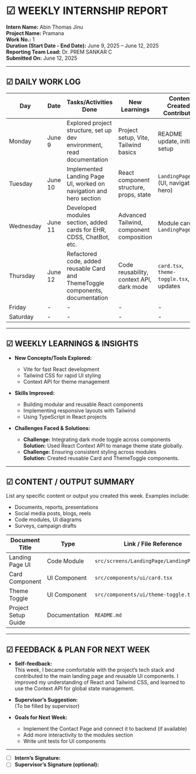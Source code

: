 # ☑ WEEKLY INTERNSHIP REPORT

**Intern Name:** Abin Thomas Jinu  
**Project Name:** Pramana  
**Work No.:** 1  
**Duration (Start Date - End Date):** June 9, 2025 – June 12, 2025  
**Reporting Team Lead:** Dr. PREM SANKAR C  
**Submitted On:** June 12, 2025  

---

## ☑ DAILY WORK LOG

| Day       | Date      | Tasks/Activities Done                                                                 | New Learnings                                   | Content Created / Contributed                |
|-----------|-----------|--------------------------------------------------------------------------------------|-------------------------------------------------|----------------------------------------------|
| Monday    | June 9    | Explored project structure, set up dev environment, read documentation               | Project setup, Vite, Tailwind basics            | README update, initial setup                 |
| Tuesday   | June 10   | Implemented Landing Page UI, worked on navigation and hero section                   | React component structure, props, state         | `LandingPage.tsx` (UI, navigation, hero)     |
| Wednesday | June 11   | Developed modules section, added cards for EHR, CDSS, ChatBot, etc.                  | Advanced Tailwind, component composition        | Module cards in `LandingPage.tsx`            |
| Thursday  | June 12   | Refactored code, added reusable Card and ThemeToggle components, documentation       | Code reusability, context API, dark mode        | `card.tsx`, `theme-toggle.tsx`, doc updates  |
| Friday    | -         | -                                                                                    | -                                               | -                                            |
| Saturday  | -         | -                                                                                    | -                                               | -                                            |

---

## ☑ WEEKLY LEARNINGS & INSIGHTS

- **New Concepts/Tools Explored:**
  - Vite for fast React development
  - Tailwind CSS for rapid UI styling
  - Context API for theme management

- **Skills Improved:**
  - Building modular and reusable React components
  - Implementing responsive layouts with Tailwind
  - Using TypeScript in React projects

- **Challenges Faced & Solutions:**
  - **Challenge:** Integrating dark mode toggle across components  
    **Solution:** Used React Context API to manage theme state globally.
  - **Challenge:** Ensuring consistent styling across modules  
    **Solution:** Created reusable Card and ThemeToggle components.

---

## ☑ CONTENT / OUTPUT SUMMARY

List any specific content or output you created this week. Examples include:
- Documents, reports, presentations
- Social media posts, blogs, reels
- Code modules, UI diagrams
- Surveys, campaign drafts

| Document Title         | Type         | Link / File Reference                | Team Involved      |
|-----------------------|--------------|--------------------------------------|--------------------|
| Landing Page UI       | Code Module  | `src/screens/LandingPage/LandingPage.tsx` | Frontend Team      |
| Card Component        | UI Component | `src/components/ui/card.tsx`         | Frontend Team      |
| Theme Toggle          | UI Component | `src/components/ui/theme-toggle.tsx` | Frontend Team      |
| Project Setup Guide   | Documentation| `README.md`                          | -                  |

---

## ☑ FEEDBACK & PLAN FOR NEXT WEEK

- **Self-feedback:**  
  This week, I became comfortable with the project’s tech stack and contributed to the main landing page and reusable UI components. I improved my understanding of React and Tailwind CSS, and learned to use the Context API for global state management.

- **Supervisor’s Suggestion:**  
  (To be filled by supervisor)

- **Goals for Next Week:**  
  - Implement the Contact Page and connect it to backend (if available)
  - Add more interactivity to the modules section
  - Write unit tests for UI components

---

- [ ] **Intern’s Signature:**  
- [ ] **Supervisor’s Signature (optional):**  